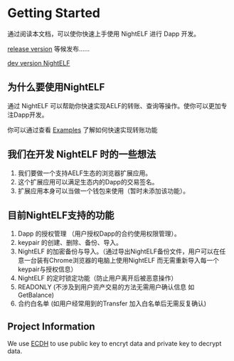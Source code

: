 # Getting Started

通过阅读本文档，可以使你快速上手使用 NightELF 进行 Dapp 开发。

[release version](#)  等候发布......

[dev version NightELF](https://chrome.google.com/webstore/detail/aelf-explorer-extension-d/mlmlhipeonlflbcclinpbmcjdnpnmkpf)

## 为什么要使用NightELF

通过 NightELF 可以帮助你快速实现AELF的转账、查询等操作。使你可以更加专注Dapp开发。

你可以通过查看 [Examples](../Examples/Examples.md) 了解如何快速实现转账功能


## 我们在开发 NightELF 时的一些想法

1. 我们要做一个支持AELF生态的浏览器扩展应用。
2. 这个扩展应用可以满足生态内的Dapp的交易签名。
3. 扩展应用本身可以当做一个钱包来使用（暂时未添加该功能）。

## 目前NightELF支持的功能

1. Dapp 的授权管理 （用户授权Dapp的合约使用权限管理）。
2. keypair 的创建、删除、备份、导入。
3. NightELF 的加密备份与导入。（通过导出NightELF备份文件，用户可以在任意一台装有Chrome浏览器的电脑上使用NightELF 而无需重新导入每一个keypair与授权信息）
4. NightELF 的定时锁定功能（防止用户离开后被恶意操作）
5. READONLY (不涉及到用户资产交易的方法无需用户确认信息 如 GetBalance)
6. 合约白名单 (如用户经常用到的Transfer 加入白名单后无需反复确认)

## Project Information
We use [ECDH](https://github.com/indutny/elliptic) to use public key to encryt data and private key to decrypt data.